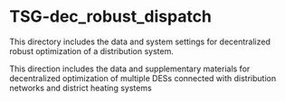 # TSG-dec_robust_dispatch
This directory includes the data and system settings for decentralized robust optimization of a distribution system.

This direction includes the data and supplementary materials for decentralized optimization of multiple DESs connected with distribution networks and district heating systems
